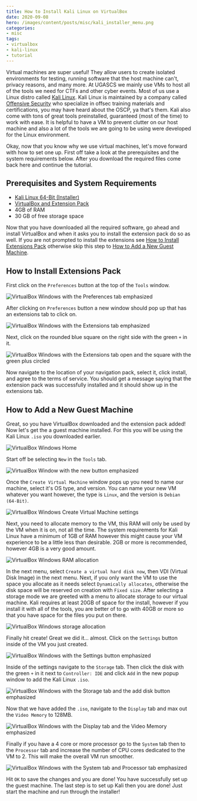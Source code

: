 ```yaml
---
title: How to Install Kali Linux on VirtualBox
date: 2020-09-08
hero: /images/content/posts/misc/kali_installer_menu.png
categories:
- misc
tags:
- virtualbox
- kali-linux
- tutorial
---
```


Virtual machines are super useful! They allow users to create isolated environments for testing, running software that the host machine can't, privacy reasons, and many more. At UGASCS we mainly use VMs to host all of the tools we need for CTFs and other cyber events. Most of us use a Linux distro called [Kali Linux](https://www.kali.org/). Kali Linux is maintained by a company called [Offensive Security](https://www.offensive-security.com/) who specialize in offsec training materials and certifications, you may have heard about the OSCP, ya that's them. Kali also come with tons of great tools preinstalled, guaranteed (most of the time) to work with ease. It is helpful to have a VM to prevent clutter on our host machine and also a lot of the tools we are going to be using were developed for the Linux environment.

Okay, now that you know why we use virtual machines, let's move forward with how to set one up. First off take a look at the prerequisites and the system requirements below. After you download the required files come back here and continue the tutorial.

## Prerequisites and System Requirements

- [Kali Linux 64-Bit (Installer)](https://www.kali.org/downloads/)
- [VirtualBox and Extension Pack](https://www.virtualbox.org/wiki/Downloads)
- 4GB of RAM
- 30 GB of free storage space

Now that you have downloaded all the required software, go ahead and install VirtualBox and when it asks you to install the extension pack do so as well. If you are not prompted to install the extensions see [How to Install Extensions Pack](#how-to-install-extensions-pack) otherwise skip this step to [How to Add a New Guest Machine](#how-to-add-a-new-guest-machine).

## How to Install Extensions Pack

First click on the `Preferences` button at the top of the `Tools` window.

![VirtualBox Windows with the Preferences tab emphasized](/images/content/posts/misc/virtualbox_windows_preferences_emphasized.png)

After clicking on `Preferences` button a new window should pop up that has an extensions tab to click on.

![VirtualBox Windows with the Extensions tab emphasized](/images/content/posts/misc/virtualbox_windows_extensions_emphasized.png)

Next, click on the rounded blue square on the right side with the green `+` in it.

![VirtualBox Windows with the Extensions tab open and the square with the green plus circled](/images/content/posts/misc/virtualbox_windows_extensions_tab.png)

Now navigate to the location of your navigation pack, select it, click install, and agree to the terms of service. You should get a message saying that the extension pack was successfully installed and it should show up in the extensions tab.

## How to Add a New Guest Machine

Great, so you have VirtualBox downloaded and the extension pack added! Now let's get the a guest machine installed. For this you will be using the Kali Linux `.iso` you downloaded earlier.

![VirtualBox Windows Home](/images/content/posts/misc/virtualbox_windows.png)

Start off be selecting `New` in the `Tools` tab.

![VirtualBox Window with the new button emphasized](/images/content/posts/misc/virtualbox_windows_new_emphasized.png)

Once the `Create Virtual Machine` window pops up you need to name our machine, select it's OS type, and version. You can name your new VM whatever you want however, the type is `Linux`, and the version is `Debian (64-Bit)`.

![VirtualBox Windows Create Virtual Machine settings](/images/content/posts/misc/virtualbox_windows_new_settings.png)

Next, you need to allocate memory to the VM, this RAM will only be used by the VM when it is on, not all the time. The system requirements for Kali Linux have a minimum of 1GB of RAM however this might cause your VM experience to be a little less than desirable. 2GB or more is recommended, however 4GB is a very good amount.

![VirtualBox Windows RAM allocation](/images/content/posts/misc/virtualbox_windows_ram_allocation.png)

In the next menu, select `Create a virtual hard disk now`, then VDI (Virtual Disk Image) in the next menu. Next, if you only want the VM to use the space you allocate as it needs select `Dynamically allocates`, otherwise the disk space will be reserved on creation with `Fixed size`. After selecting a storage mode we are greeted with a menu to allocate storage to our virtual machine. Kali requires at least 20GB of space for the install, however if you install it with all of the tools, you are better of to go with 40GB or more so that you have space for the files you put on there.

![VirtualBox Windows storage allocation](/images/content/posts/misc/virtualbox_windows_storage_allocation.png)

Finally hit create! Great we did it... almost. Click on the `Settings` button inside of the VM you just created.

![VirtualBox Windows with the Settings button emphasized](/images/content/posts/misc/virtualbox_windows_settings_emphasized.png)

Inside of the settings navigate to the `Storage` tab. Then click the disk with the green `+` in it next to `Controller: IDE` and click `Add` in the new popup window to add the Kali Linux `.iso`.

![VirtualBox Windows with the Storage tab and the add disk button emphasized](/images/content/posts/misc/virtualbox_windows_storage_emphasized.png)

Now that we have added the `.iso`, navigate to the `Display` tab and max out the `Video Memory` to 128MB.

![VirtualBox Windows with the Display tab and the Video Memory emphasized](/images/content/posts/misc/virtualbox_windows_display_emphasized.png)

Finally if you have a 4 core or more processor go to the `System` tab then to the `Processor` tab and increase the number of CPU cores dedicated to the VM to 2. This will make the overall VM run smoother.

![VirtualBox Windows with the System tab and Processor tab emphasized](/images/content/posts/misc/virtualbox_windows_system_emphasized.png)

Hit `OK` to save the changes and you are done! You have successfully set up the guest machine. The last step is to set up Kali then you are done! Just start the machine and run through the installer!
